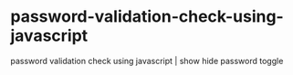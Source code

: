 # password-validation-check-using-javascript
password validation check using javascript | show hide password toggle

